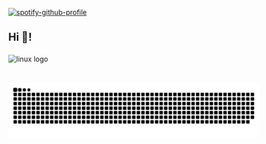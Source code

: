 [![spotify-github-profile](https://spotify-github-profile.kittinanx.com/api/view?uid=3fjp7fgeijgk1foel5fzbvxuy&cover_image=true&theme=default&show_offline=false&background_color=121212&interchange=false&bar_color=75ea71)](https://github.com/kittinan/spotify-github-profile)


<h2 align="left">Hi 👋!</h2>

###

<div align="left">
  <img src="https://cdn.jsdelivr.net/gh/devicons/devicon/icons/linux/linux-original.svg" height="30" alt="linux logo"  />
</div>

###

<br clear="both">

<img src="https://raw.githubusercontent.com/Karl2921/Karl2921/output/snake.svg" alt="Snake animation" />

###
